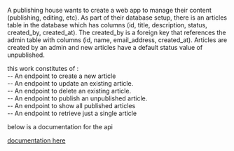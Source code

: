 A publishing house wants to create a web app to manage their content (publishing, editing, etc). As part of their database setup, there is an articles table in the database which has columns (id, title, description, status, created_by, created_at). The created_by is a foreign key that references the admin table with columns (id, name, email_address, created_at). Articles are created by an admin and new articles have a default status value of unpublished.

 this work constitutes of : <br />
-- An endpoint to create a new article <br />
-- An endpoint to update an existing article. <br />
-- An endpoint to delete an existing article.<br />
-- An endpoint to publish an unpublished article. <br />
-- An endpoint to show all published articles <br />
-- An endpoint to retrieve just a single article

below is a documentation for the api <br/>

[documentation here ](https://documenter.getpostman.com/view/21359265/UzBnqmD2)

